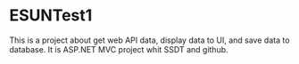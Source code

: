 # ESUNTest1
This is a project about get web API data, display data to UI, and save data to database.
It is ASP.NET MVC project whit SSDT and github.
